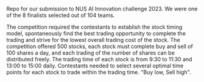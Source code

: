 Repo for our submission to NUS AI Innovation challenge 2023.
We were one of the 8 finalists selected out of 104 teams.

The competition required the contestants to establish the stock timing model, spontaneously find the best trading opportunity to complete the trading and strive for the lowest overall trading cost of the stock.
The competition offered 500 stocks, each stock must complete buy and sell of 100 shares a day, and each trading of the number of shares can be distributed freely.
The trading time of each stock is from 9:30 to 11:30 and 13:00 to 15:00 daily.
Contestants needed to select several optimal time points for each stock to trade within the trading time. "Buy low, Sell high".
